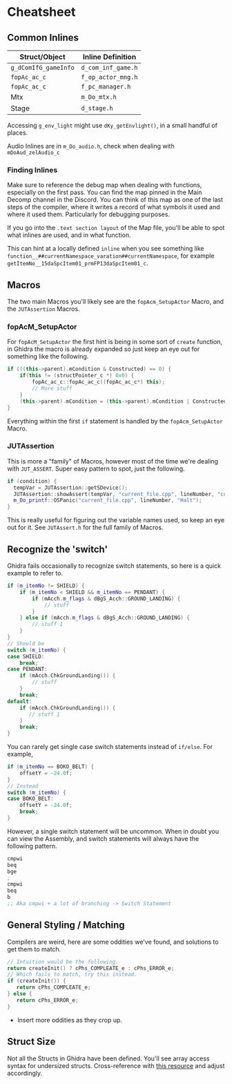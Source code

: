 # Cheatsheet

## Common Inlines

| Struct/Object        | Inline Definition  |
|----------------------|--------------------|
| `g_dComIfG_gameInfo` | `d_com_inf_game.h` |
| `fopAc_ac_c`         | `f_op_actor_mng.h` |
| `fopAc_ac_c`         | `f_pc_manager.h`   |
| Mtx                  | `m_Do_mtx.h`       |
| Stage                | `d_stage.h`        |

Accessing `g_env_light` might use `dKy_getEnvlight()`, in a small handful of places.

Audio Inlines are in `m_Do_audio.h`, check when dealing with `mDoAud_zelAudio_c`

### Finding Inlines

Make sure to reference the debug map when dealing with functions, especially on the first pass. 
You can find the map pinned in the Main Decomp channel in the Discord. You can think of this map as one
of the last steps of the compiler, where it writes a record of what symbols it used and where it used them. Particularly
for debugging purposes.

If you go into the `.text section layout` of the Map file, 
you'll be able to spot what inlines are used, and in what function.

This can hint at a locally defined `inline` when you see something like `function__##currentNamespace_varation##currentNamespace`,
for example
`getItemNo__15daSpcItem01_prmFP13daSpcItem01_c`.

## Macros

The two main Macros you'll likely see are the `fopAcm_SetupActor` Macro, and the `JUTAssertion` Macros.

### fopAcM_SetupActor

For `fopAcM_SetupActor` the first hint is being in some sort of `create` function, in Ghidra the macro is already
expanded
so just keep an eye out for something like the following.

```c++
if (((this->parent).mCondition & Constructed) == 0) {
    if(this != (structPointer_c *) 0x0) {
        fopAc_ac_c::fopAc_ac_c((fopAc_ac_c*) this);
        // More stuff
    }
    (this->parent).mCondition = (this->parent).mCondition | Constructed;
}
```

Everything within the first `if` statement is handled by the `fopAcm_SetupActor` Macro.

### JUTAssertion

This is more a "family" of Macros, however most of the time we're dealing with `JUT_ASSERT`. Super easy pattern to spot,
just the following.

```c++
if (condition) {
  tempVar = JUTAssertion::getSDevice();
  JUTAssertion::showAssert(tempVar, "current_file.cpp", lineNumber, "condition");
  m_Do_printf::OSPanic("current_file.cpp", lineNumber, "Halt");
}
```

This is really useful for figuring out the variable names used, so keep an eye out for it. See `JUTAssert.h` for the
full family of Macros.

## Recognize the 'switch'

Ghidra fails occasionally to recognize switch statements, so here is a quick example to refer to.

```c++
if (m_itemNo != SHIELD) {
    if (m_itemNo < SHIELD && m_itemNo == PENDANT) {
        if (mAcch.m_flags & dBgS_Acch::GROUND_LANDING) {
            // stuff
        }
    } else if (mAcch.m_flags & dBgS_Acch::GROUND_LANDING) {
        // stuff 1
    }
}
// Should be
switch (m_itemNo) {
case SHIELD:
    break;
case PENDANT:
    if (mAcch.ChkGroundLanding()) {
        // stuff
    }
    break;
default:
    if (mAcch.ChkGroundLanding()) {
       // stuff 1
    }
    break;
}
```

You can rarely get single case switch statements instead of `if/else`. For example,

```c++
if (m_itemNo == BOKO_BELT) {
    offsetY = -24.0f;
}
// Instead
switch (m_itemNo) {
case BOKO_BELT:
    offsetY = -24.0f;
    break;
}
```

However, a single switch statement will be uncommon. When in doubt you can view the Assembly, and switch statements
will always have the following pattern.

```asm
cmpwi
beq
bge
;
cmpwi
beq
b
;; Aka cmpwi + a lot of branching -> Switch Statement
```

## General Styling / Matching

Compilers are weird, here are some oddities we've found, and solutions to get them to match.

```c++
// Intuition would be the following.
return createInit() ? cPhs_COMPLEATE_e : cPhs_ERROR_e; 
// Which fails to match, try this instead.
if (createInit()) {
   return cPhs_COMPLEATE_e;
} else {
   return cPhs_ERROR_e;
}
```

- Insert more oddities as they crop up.
## Struct Size

Not all the Structs in Ghidra have been defined. You'll see array access syntax for undersized structs. Cross-reference
with [this resource](https://github.com/LagoLunatic/WW-Hacking-Docs/blob/master/Extracted%20Data/Actor%20Instance%20Sizes.txt)
and adjust accordingly.
